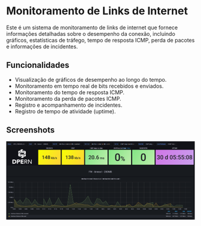 # Monitoramento de Links de Internet

Este é um sistema de monitoramento de links de internet que fornece informações detalhadas sobre o desempenho da conexão, incluindo gráficos, estatísticas de tráfego, tempo de resposta ICMP, perda de pacotes e informações de incidentes.

## Funcionalidades

- Visualização de gráficos de desempenho ao longo do tempo.
- Monitoramento em tempo real de bits recebidos e enviados.
- Monitoramento do tempo de resposta ICMP.
- Monitoramento da perda de pacotes ICMP.
- Registro e acompanhamento de incidentes.
- Registro de tempo de atividade (uptime). 


## Screenshots

![Dashboard](/grafana-dashboard/monitoramento-link-internet-graficos/MONITORAMENTO-LINKS.png)
